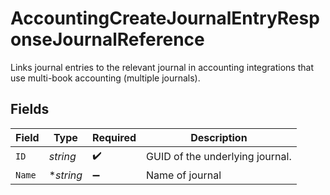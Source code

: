 # AccountingCreateJournalEntryResponseJournalReference

Links journal entries to the relevant journal in accounting integrations that use multi-book accounting (multiple journals).


## Fields

| Field                           | Type                            | Required                        | Description                     |
| ------------------------------- | ------------------------------- | ------------------------------- | ------------------------------- |
| `ID`                            | *string*                        | :heavy_check_mark:              | GUID of the underlying journal. |
| `Name`                          | **string*                       | :heavy_minus_sign:              | Name of journal                 |